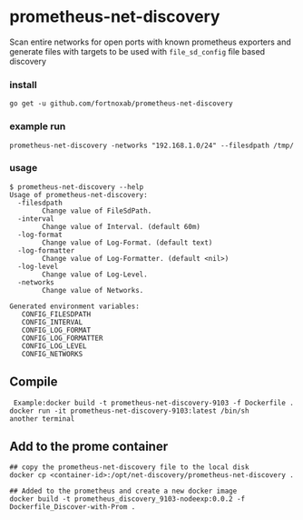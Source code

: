 # prometheus-net-discovery
Scan entire networks for open ports with known prometheus exporters and generate files with targets to be used with `file_sd_config` file based discovery

### install

```
go get -u github.com/fortnoxab/prometheus-net-discovery
```

### example run

```
prometheus-net-discovery -networks "192.168.1.0/24" --filesdpath /tmp/
```

### usage

```
$ prometheus-net-discovery --help
Usage of prometheus-net-discovery:
  -filesdpath
    	Change value of FileSdPath.
  -interval
    	Change value of Interval. (default 60m)
  -log-format
    	Change value of Log-Format. (default text)
  -log-formatter
    	Change value of Log-Formatter. (default <nil>)
  -log-level
    	Change value of Log-Level.
  -networks
    	Change value of Networks.

Generated environment variables:
   CONFIG_FILESDPATH
   CONFIG_INTERVAL
   CONFIG_LOG_FORMAT
   CONFIG_LOG_FORMATTER
   CONFIG_LOG_LEVEL
   CONFIG_NETWORKS

```

## Compile

```
 Example:docker build -t prometheus-net-discovery-9103 -f Dockerfile .
docker run -it prometheus-net-discovery-9103:latest /bin/sh
another terminal
```
## Add to the prome container
```
## copy the prometheus-net-discovery file to the local disk
docker cp <container-id>:/opt/net-discovery/prometheus-net-discovery .

## Added to the prometheus and create a new docker image
docker build -t prometheus_discovery_9103-nodeexp:0.0.2 -f Dockerfile_Discover-with-Prom .
```
